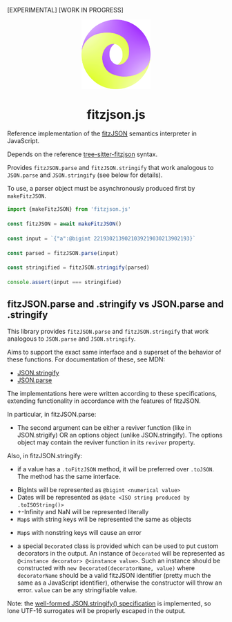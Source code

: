 [EXPERIMENTAL]
[WORK IN PROGRESS]

<p align=center>
<img src="https://raw.githubusercontent.com/xtao-org/fitzjson/master/logo2.png" alt="fitzJSON logo" width="160"/>
<h1 align=center>fitzjson.js</h1>
</p>

Reference implementation of the [fitzJSON](https://github.com/xtao-org/fitzjson) semantics interpreter in JavaScript.

Depends on the reference [tree-sitter-fitzjson](https://github.com/xtao-org/tree-sitter-fitzjson) syntax.

Provides `fitzJSON.parse` and `fitzJSON.stringify` that work analogous to `JSON.parse` and `JSON.stringify` (see below for details).

To use, a parser object must be asynchronously produced first by `makeFitzJSON`.

```js
import {makeFitzJSON} from 'fitzjson.js'

const fitzJSON = await makeFitzJSON()

const input = `{"a":@bigint 2219302139021039219030213902193}`

const parsed = fitzJSON.parse(input)

const stringified = fitzJSON.stringify(parsed)

console.assert(input === stringified)
```

## fitzJSON.parse and .stringify vs JSON.parse and .stringify

This library provides `fitzJSON.parse` and `fitzJSON.stringify` that work analogous to `JSON.parse` and `JSON.stringify`.

Aims to support the exact same interface and a superset of the behavior of these functions. For documentation of these, see MDN:

* [JSON.stringify](https://developer.mozilla.org/en-US/docs/Web/JavaScript/Reference/Global_Objects/JSON/stringify)
* [JSON.parse](https://developer.mozilla.org/en-US/docs/Web/JavaScript/Reference/Global_Objects/JSON/parse)

The implementations here were written according to these specifications, extending functionality in accordance with the features of fitzJSON.

In particular, in fitzJSON.parse:

* The second argument can be either a reviver function (like in JSON.strigify) OR an options object (unlike JSON.stringify). The options object may contain the reviver function in its `reviver` property.
<!-- todo: possibly rename opts.mods to opts.decorators -->
<!-- todo: describe the interface of a decorator -->
<!-- Next to that it can contain the mods field which... -->

Also, in fitzJSON.stringify:

* if a value has a `.toFitzJSON` method, it will be preferred over `.toJSON`. The method has the same interface.
<!-- todo: should .toFitzJSON have the same interface or know more? -->
* BigInts will be represented as `@bigint <numerical value>`
* Dates will be represented as `@date <ISO string produced by .toISOString()>`
* +-Infinity and NaN will be represented literally
* `Map`s with string keys will be represented the same as objects
<!-- todo: maybe decorate with @map -->
* `Map`s with nonstring keys will cause an error
<!-- todo: maybe ignore nonstring entries instead of erroring or represent the whole map as {} -->
* a special `Decorated` class is provided which can be used to put custom decorators in the output. An instance of `Decorated` will be represented as `@<instance decorator> @<instance value>`. Such an instance should be constructed with `new Decorated(decoratorName, value)` where `decoratorName` should be a valid fitzJSON identifier (pretty much the same as a JavaScript identifier), otherwise the constructor will throw an error. `value` can be any stringifiable value.
<!-- todo: should identifiers be like JavaScript identifiers or simplified to a-zA-Z0-9$_? -->

Note: the [well-formed JSON.stringify() specification](https://developer.mozilla.org/en-US/docs/Web/JavaScript/Reference/Global_Objects/JSON/stringify#well-formed_json.stringify) is implemented, so lone UTF-16 surrogates will be properly escaped in the output.
